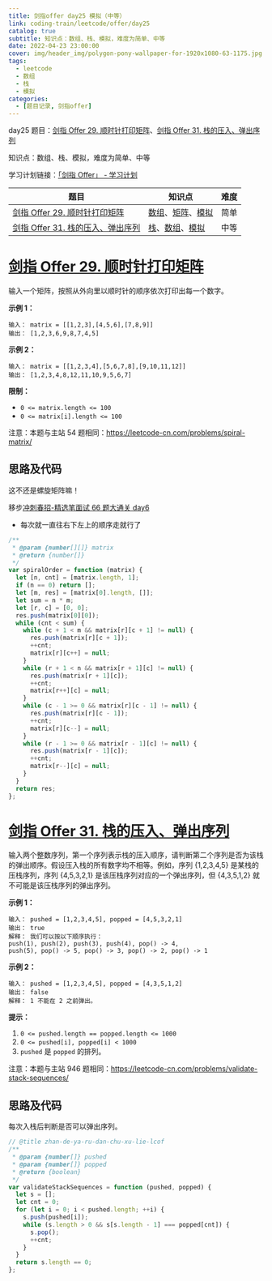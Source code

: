 ```yaml
---
title: 剑指offer day25 模拟（中等）
link: coding-train/leetcode/offer/day25
catalog: true
subtitle: 知识点：数组、栈、模拟，难度为简单、中等
date: 2022-04-23 23:00:00
cover: img/header_img/polygon-pony-wallpaper-for-1920x1080-63-1175.jpg
tags:
  - leetcode
  - 数组
  - 栈
  - 模拟
categories:
  - [题目记录, 剑指offer]
---
```


day25 题目：[剑指 Offer 29. 顺时针打印矩阵](https://leetcode-cn.com/problems/shun-shi-zhen-da-yin-ju-zhen-lcof/)、[剑指 Offer 31. 栈的压入、弹出序列](https://leetcode-cn.com/problems/zhan-de-ya-ru-dan-chu-xu-lie-lcof/)

知识点：数组、栈、模拟，难度为简单、中等

学习计划链接：[「剑指 Offer」 - 学习计划](https://leetcode-cn.com/study-plan/lcof/?progress=7jn70jr)

| 题目                                                                                                     | 知识点                                                                                                                                | 难度 |
| -------------------------------------------------------------------------------------------------------- | ------------------------------------------------------------------------------------------------------------------------------------- | ---- |
| [剑指 Offer 29. 顺时针打印矩阵](https://leetcode-cn.com/problems/shun-shi-zhen-da-yin-ju-zhen-lcof/)     | [数组](https://leetcode-cn.com/tag/array)、[矩阵](https://leetcode-cn.com/tag/matrix)、[模拟](https://leetcode-cn.com/tag/simulation) | 简单 |
| [剑指 Offer 31. 栈的压入、弹出序列](https://leetcode-cn.com/problems/zhan-de-ya-ru-dan-chu-xu-lie-lcof/) | [栈](https://leetcode-cn.com/tag/stack)、[数组](https://leetcode-cn.com/tag/array)、[模拟](https://leetcode-cn.com/tag/simulation)    | 中等 |

# [剑指 Offer 29. 顺时针打印矩阵](https://leetcode-cn.com/problems/shun-shi-zhen-da-yin-ju-zhen-lcof/)

输入一个矩阵，按照从外向里以顺时针的顺序依次打印出每一个数字。

**示例 1：**

```plain
输入： matrix = [[1,2,3],[4,5,6],[7,8,9]]
输出： [1,2,3,6,9,8,7,4,5]
```

**示例 2：**

```plain
输入： matrix = [[1,2,3,4],[5,6,7,8],[9,10,11,12]]
输出： [1,2,3,4,8,12,11,10,9,5,6,7]
```

**限制：**

- `0 <= matrix.length <= 100`
- `0 <= matrix[i].length <= 100`

注意：本题与主站 54 题相同：<https://leetcode-cn.com/problems/spiral-matrix/>

## 思路及代码

这不还是螺旋矩阵嘛！

移步[冲刺春招-精选笔面试 66 题大通关 day6](https://ysx.cosine.ren/cn/coding-train/leetcode/bytedance/bytedance-day6/#54)

- 每次就一直往右下左上的顺序走就行了

```javascript
/**
 * @param {number[][]} matrix
 * @return {number[]}
 */
var spiralOrder = function (matrix) {
  let [n, cnt] = [matrix.length, 1];
  if (n == 0) return [];
  let [m, res] = [matrix[0].length, []];
  let sum = n * m;
  let [r, c] = [0, 0];
  res.push(matrix[0][0]);
  while (cnt < sum) {
    while (c + 1 < m && matrix[r][c + 1] != null) {
      res.push(matrix[r][c + 1]);
      ++cnt;
      matrix[r][c++] = null;
    }
    while (r + 1 < n && matrix[r + 1][c] != null) {
      res.push(matrix[r + 1][c]);
      ++cnt;
      matrix[r++][c] = null;
    }
    while (c - 1 >= 0 && matrix[r][c - 1] != null) {
      res.push(matrix[r][c - 1]);
      ++cnt;
      matrix[r][c--] = null;
    }
    while (r - 1 >= 0 && matrix[r - 1][c] != null) {
      res.push(matrix[r - 1][c]);
      ++cnt;
      matrix[r--][c] = null;
    }
  }
  return res;
};
```

# [剑指 Offer 31. 栈的压入、弹出序列](https://leetcode-cn.com/problems/zhan-de-ya-ru-dan-chu-xu-lie-lcof/)

输入两个整数序列，第一个序列表示栈的压入顺序，请判断第二个序列是否为该栈的弹出顺序。假设压入栈的所有数字均不相等。例如，序列 {1,2,3,4,5} 是某栈的压栈序列，序列 {4,5,3,2,1} 是该压栈序列对应的一个弹出序列，但 {4,3,5,1,2} 就不可能是该压栈序列的弹出序列。

**示例 1：**

```plain
输入： pushed = [1,2,3,4,5], popped = [4,5,3,2,1]
输出： true
解释： 我们可以按以下顺序执行：
push(1), push(2), push(3), push(4), pop() -> 4,
push(5), pop() -> 5, pop() -> 3, pop() -> 2, pop() -> 1
```

**示例 2：**

```plain
输入： pushed = [1,2,3,4,5], popped = [4,3,5,1,2]
输出： false
解释： 1 不能在 2 之前弹出。
```

**提示：**

1. `0 <= pushed.length == popped.length <= 1000`
1. `0 <= pushed[i], popped[i] < 1000`
1. `pushed` 是 `popped` 的排列。

注意：本题与主站 946 题相同：<https://leetcode-cn.com/problems/validate-stack-sequences/>

## 思路及代码

每次入栈后判断是否可以弹出序列。

```javascript
// @title zhan-de-ya-ru-dan-chu-xu-lie-lcof
/**
 * @param {number[]} pushed
 * @param {number[]} popped
 * @return {boolean}
 */
var validateStackSequences = function (pushed, popped) {
  let s = [];
  let cnt = 0;
  for (let i = 0; i < pushed.length; ++i) {
    s.push(pushed[i]);
    while (s.length > 0 && s[s.length - 1] === popped[cnt]) {
      s.pop();
      ++cnt;
    }
  }
  return s.length == 0;
};
```
